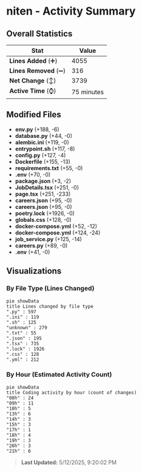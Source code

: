 # niten - Activity Summary 

## Overall Statistics

| Stat                   | Value                                                             |
| ---------------------- | ----------------------------------------------------------------- |
| **Lines Added** (➕)   | 4055                                          |
| **Lines Removed** (➖) | 316                                        |
| **Net Change** (↕)    | 3739                |
| **Active Time** (⌚)   | 75 minutes |


## Modified Files
- **env.py** (+188, -6)
- **database.py** (+44, -0)
- **alembic.ini** (+119, -0)
- **entrypoint.sh** (+117, -8)
- **config.py** (+127, -4)
- **Dockerfile** (+155, -13)
- **requirements.txt** (+55, -0)
- **.env** (+70, -0)
- **package.json** (+3, -2)
- **JobDetails.tsx** (+251, -0)
- **page.tsx** (+251, -233)
- **careers.json** (+95, -0)
- **careers.json** (+95, -0)
- **poetry.lock** (+1926, -0)
- **globals.css** (+128, -0)
- **docker-compose.yml** (+52, -12)
- **docker-compose.yml** (+124, -24)
- **job_service.py** (+125, -14)
- **careers.py** (+89, -0)
- **.env** (+41, -0)

## Visualizations

### By File Type (Lines Changed)

```mermaid
pie showData
title Lines changed by file type
".py" : 597
".ini" : 119
".sh" : 125
"unknown" : 279
".txt" : 55
".json" : 195
".tsx" : 735
".lock" : 1926
".css" : 128
".yml" : 212
```

### By Hour (Estimated Activity Count)

```mermaid
pie showData
title Coding activity by hour (count of changes)
"08h" : 24
"09h" : 11
"10h" : 5
"13h" : 6
"14h" : 3
"15h" : 3
"17h" : 1
"18h" : 4
"19h" : 3
"20h" : 3
"21h" : 6
```


> **Last Updated:** 5/12/2025, 9:20:02 PM